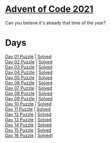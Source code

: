 # [Advent of Code 2021](https://adventofcode.com/2021/about)

Can you believe it's already that time of the year?

# Days

[Day 01 Puzzle](https://adventofcode.com/2021/day/1) | [Solved](day1/puzzle.py)\
[Day 02 Puzzle](https://adventofcode.com/2021/day/2) | [Solved](day2/puzzle.py)\
[Day 03 Puzzle](https://adventofcode.com/2021/day/3) | [Solved](day3/puzzle.py)\
[Day 04 Puzzle](https://adventofcode.com/2021/day/4) | [Solved](day4/puzzle.py)\
[Day 05 Puzzle](https://adventofcode.com/2021/day/5) | [Solved](day5/puzzle.py)\
[Day 06 Puzzle](https://adventofcode.com/2021/day/6) | [Solved](day6/puzzle.py)\
[Day 07 Puzzle](https://adventofcode.com/2021/day/7) | [Solved](day7/puzzle.py)\
[Day 08 Puzzle](https://adventofcode.com/2021/day/8) | [Solved](day8/puzzle.py)\
[Day 09 Puzzle](https://adventofcode.com/2021/day/9) | [Solved](day9/puzzle.py)\
[Day 10 Puzzle](https://adventofcode.com/2021/day/10) | [Solved](day10/puzzle.py)\
[Day 11 Puzzle](https://adventofcode.com/2021/day/11) | [Solved](day11/puzzle.py)\
[Day 12 Puzzle](https://adventofcode.com/2021/day/12) | [Solved](day12/puzzle.py)\
[Day 13 Puzzle](https://adventofcode.com/2021/day/13) | [Solved](day13/puzzle.py)\
[Day 14 Puzzle](https://adventofcode.com/2021/day/14) | [Solved](day14/puzzle.py)\
[Day 15 Puzzle](https://adventofcode.com/2021/day/15) | [Solved](day15/puzzle.py)\
[Day 16 Puzzle](https://adventofcode.com/2021/day/16) | [Solved](day16/puzzle.py)\
<!-- [Day 17 Puzzle](https://adventofcode.com/2021/day/17) | [Solved](day17/puzzle.py)\ -->
<!-- [Day 18 Puzzle](https://adventofcode.com/2021/day/18) | [Solved](day18/puzzle.py)\ -->
<!-- [Day 19 Puzzle](https://adventofcode.com/2021/day/19) | [Solved](day19/puzzle.py)\ -->
<!-- [Day 20 Puzzle](https://adventofcode.com/2021/day/20) | [Solved](day20/puzzle.py)\ -->
<!-- [Day 21 Puzzle](https://adventofcode.com/2021/day/21) | [Solved](day21/puzzle.py)\ -->
<!-- [Day 22 Puzzle](https://adventofcode.com/2021/day/22) | [Solved](day22/puzzle.py)\ -->
<!-- [Day 23 Puzzle](https://adventofcode.com/2021/day/23) | [Solved](day23/puzzle.py)\ -->
<!-- [Day 24 Puzzle](https://adventofcode.com/2021/day/24) | [Solved](day24/puzzle.py)\ -->
<!-- [Day 25 Puzzle](https://adventofcode.com/2021/day/25) | [Solved](day25/puzzle.py)\ -->